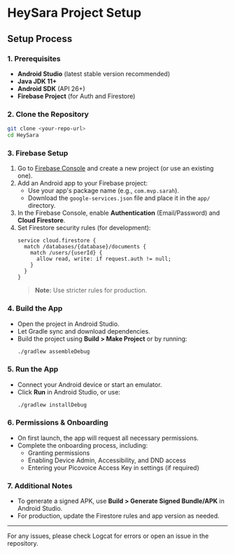 # HeySara Project Setup
## Setup Process

### 1. Prerequisites
- **Android Studio** (latest stable version recommended)
- **Java JDK 11+**
- **Android SDK** (API 26+)
- **Firebase Project** (for Auth and Firestore)

### 2. Clone the Repository
```sh
git clone <your-repo-url>
cd HeySara
```

### 3. Firebase Setup
1. Go to [Firebase Console](https://console.firebase.google.com/) and create a new project (or use an existing one).
2. Add an Android app to your Firebase project:
   - Use your app's package name (e.g., `com.mvp.sarah`).
   - Download the `google-services.json` file and place it in the `app/` directory.
3. In the Firebase Console, enable **Authentication** (Email/Password) and **Cloud Firestore**.
4. Set Firestore security rules (for development):
   ```
   service cloud.firestore {
     match /databases/{database}/documents {
       match /users/{userId} {
         allow read, write: if request.auth != null;
       }
     }
   }
   ```
   > **Note:** Use stricter rules for production.

### 4. Build the App
- Open the project in Android Studio.
- Let Gradle sync and download dependencies.
- Build the project using **Build > Make Project** or by running:
  ```sh
  ./gradlew assembleDebug
  ```

### 5. Run the App
- Connect your Android device or start an emulator.
- Click **Run** in Android Studio, or use:
  ```sh
  ./gradlew installDebug
  ```

### 6. Permissions & Onboarding
- On first launch, the app will request all necessary permissions.
- Complete the onboarding process, including:
  - Granting permissions
  - Enabling Device Admin, Accessibility, and DND access
  - Entering your Picovoice Access Key in settings (if required)

### 7. Additional Notes
- To generate a signed APK, use **Build > Generate Signed Bundle/APK** in Android Studio.
- For production, update the Firestore rules and app version as needed.

---

For any issues, please check Logcat for errors or open an issue in the repository. 
